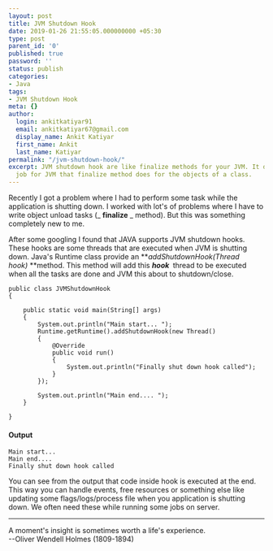 ```yaml
---
layout: post
title: JVM Shutdown Hook
date: 2019-01-26 21:55:05.000000000 +05:30
type: post
parent_id: '0'
published: true
password: ''
status: publish
categories:
- Java
tags:
- JVM Shutdown Hook
meta: {}
author:
  login: ankitkatiyar91
  email: ankitkatiyar67@gmail.com
  display_name: Ankit Katiyar
  first_name: Ankit
  last_name: Katiyar
permalink: "/jvm-shutdown-hook/"
excerpt: JVM shutdown hook are like finalize methods for your JVM. It does the same
  job for JVM that finalize method does for the objects of a class.
---
```

<!-- wp:paragraph -->

Recently I got a problem where I had to perform some task while the application is shutting down. I worked with <g class="gr_ gr_18 gr-alert gr_gramm gr_inline_cards gr_run_anim Grammar multiReplace" id="18" data-gr-id="18">lot's</g> of problems where I have to write object unload tasks (_ **finalize** _ method). But this was something completely new to me.

<!-- /wp:paragraph -->

<!-- wp:paragraph -->

After some googling I found that JAVA supports JVM shutdown hooks. These hooks are some threads that are executed when JVM is shutting down. Java's Runtime class provide an **_addShutdownHook(Thread hook)&nbsp;_**method. This method will add this **_hook_&nbsp;** thread to be executed when all the tasks are done and JVM this about to shutdown/close.

<!-- /wp:paragraph -->

<!-- wp:enlighter/codeblock {"language":"java"} -->

```
public class JVMShutdownHook
{

    public static void main(String[] args)
    {
        System.out.println("Main start... ");
        Runtime.getRuntime().addShutdownHook(new Thread()
        {
            @Override
            public void run()
            {
                System.out.println("Finally shut down hook called");
            }
        });

        System.out.println("Main end.... ");
    }

}
```

<!-- /wp:enlighter/codeblock -->

<!-- wp:heading {"level":4} -->

#### Output

<!-- /wp:heading -->

<!-- wp:code -->

```
Main start... 
Main end....   
Finally shut down hook called
```

<!-- /wp:code -->

<!-- wp:paragraph -->

You can see from the output that code inside hook is executed at the end. This way you can handle events, free resources or something else like updating some flags/logs/process file when you application is shutting down. We often need these while running some jobs on server.

<!-- /wp:paragraph -->

<!-- wp:separator -->

* * *
<!-- /wp:separator -->

<!-- wp:paragraph {"align":"right"} -->

A moment's insight is sometimes worth a life's experience.  
 --Oliver Wendell Holmes (1809-1894)

<!-- /wp:paragraph -->

